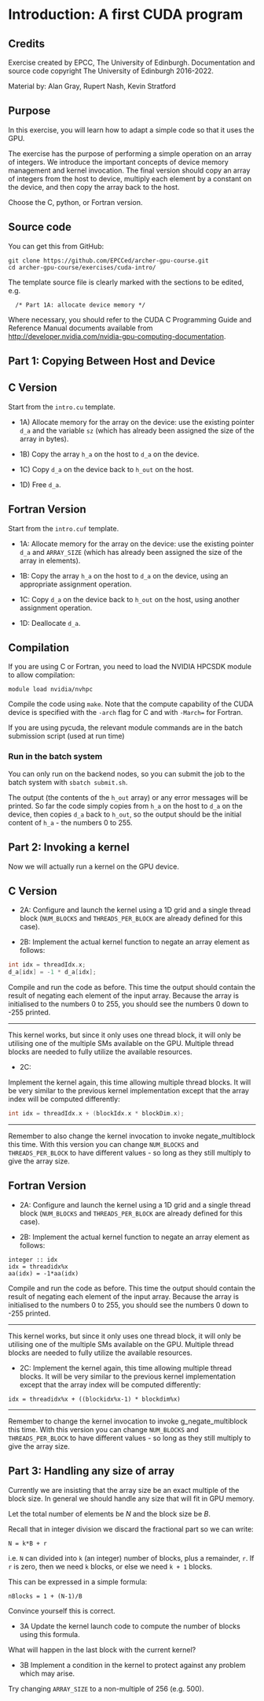 # Introduction: A first CUDA program

## Credits

Exercise created by EPCC, The University of Edinburgh. Documentation and
source code copyright The University of Edinburgh 2016-2022.

Material by: Alan Gray, Rupert Nash, Kevin Stratford

## Purpose

In this exercise, you will learn how to adapt a simple code so that it
uses the GPU.

The exercise has the purpose of performing a simple operation on an
array of integers.  We introduce the important concepts of device memory
management and kernel invocation. The final version should copy an
array of integers from the host to device, multiply each element by a
constant on the device, and then copy the array back to the host.

Choose the C, python, or Fortran version.

## Source code

You can get this from GitHub:

```
git clone https://github.com/EPCCed/archer-gpu-course.git
cd archer-gpu-course/exercises/cuda-intro/
```

The template source file is clearly marked with the sections to be
edited, e.g.

      /* Part 1A: allocate device memory */
      

Where necessary, you should refer to the CUDA C Programming Guide and
Reference Manual documents available from
<http://developer.nvidia.com/nvidia-gpu-computing-documentation>.


## Part 1: Copying Between Host and Device


## C Version

Start from the `intro.cu` template. 

* 1A)
Allocate memory for the array on the device: use the existing pointer
`d_a` and the variable `sz` (which has already been assigned the size
of the array in bytes).

* 1B)
Copy the array `h_a` on the host to `d_a` on the device.

* 1C)
Copy `d_a` on the device back to `h_out` on the host.

* 1D)
Free `d_a`.

## Fortran Version

Start from the `intro.cuf` template.

* 1A:
Allocate memory for the array on the device: use the existing pointer
`d_a` and `ARRAY_SIZE` (which has already been assigned the size of the
array in elements).

* 1B:
Copy the array `h_a` on the host to `d_a` on the device, using an
appropriate assignment operation.

* 1C:
Copy `d_a` on the device back to `h_out` on the host, using another
assignment operation.

* 1D:
Deallocate `d_a`.



## Compilation

If you are using C or Fortran, you need to load the NVIDIA HPCSDK module
to allow compilation:

```shell
module load nvidia/nvhpc
```

Compile the code using `make`. Note that the compute capability of the
CUDA device is specified with the `-arch` flag for C and with `-March=`
for Fortran.

If you are using pycuda, the relevant module commands are in the
batch submission script (used at run time)

### Run in the batch system

You can only run on the backend nodes, so you can submit the job to the
batch system with `sbatch submit.sh`.

The output (the contents of the `h_out` array) or any error messages
will be printed. So far the code simply copies from `h_a` on the host to
`d_a` on the device, then copies `d_a` back to `h_out`, so the output
should be the initial content of `h_a` - the numbers 0 to 255.


## Part 2: Invoking a kernel

Now we will actually run a kernel on the GPU device.

## C Version

* 2A:
Configure and launch the kernel using a 1D grid and a single thread
block (`NUM_BLOCKS` and `THREADS_PER_BLOCK` are already defined for this
case).

* 2B:
Implement the actual kernel function to negate an array element as
follows:

```C++
int idx = threadIdx.x;
d_a[idx] = -1 * d_a[idx];
```
	
Compile and run the code as before. This time the output should
contain the result of negating each element of the input
array. Because the array is initialised to the numbers 0 to 255, you
should see the numbers 0 down to -255 printed.

---

This kernel works, but since it only uses one thread block, it will only
be utilising one of the multiple SMs available on the GPU. Multiple
thread blocks are needed to fully utilize the available resources.

* 2C:

Implement the kernel again, this time allowing multiple thread blocks.
It will be very similar to the previous kernel implementation except
that the array index will be computed differently:
```C++
int idx = threadIdx.x + (blockIdx.x * blockDim.x);
```

---

Remember to also change the kernel invocation to invoke
negate\_multiblock this time. With this version you can change
`NUM_BLOCKS` and `THREADS_PER_BLOCK` to have different values - so
long as they still multiply to give the array size.


## Fortran Version

* 2A:
Configure and launch the kernel using a 1D grid and a single thread
block (`NUM_BLOCKS` and `THREADS_PER_BLOCK` are already defined for
this case).

* 2B:
Implement the actual kernel function to negate an array element as
follows:

```Fortran
integer :: idx
idx = threadidx%x
aa(idx) = -1*aa(idx)
```

Compile and run the code as before. This time the output should
contain the result of negating each element of the input
array. Because the array is initialised to the numbers 0 to 255, you
should see the numbers 0 down to -255 printed.

---

This kernel works, but since it only uses one thread block, it will
only be utilising one of the multiple SMs available on the
GPU. Multiple thread blocks are needed to fully utilize the available
resources.

* 2C:
Implement the kernel again, this time allowing multiple thread blocks.
It will be very similar to the previous kernel implementation except
that the array index will be computed differently:

```Fortran
idx = threadidx%x + ((blockidx%x-1) * blockdim%x)
```

---

Remember to change the kernel invocation to invoke
g\_negate\_multiblock this time. With this version you can change
`NUM_BLOCKS` and `THREADS_PER_BLOCK` to have different values - so
long as they still multiply to give the array size.


## Part 3: Handling any size of array

Currently we are insisting that the array size be an exact multiple of the
block size. In general we should handle any size that will fit in GPU
memory.

Let the total number of elements be $N$ and the block size be $B$.

Recall that in integer division we discard the fractional part so we can
write:
```
N = k*B + r
```
i.e. `N` can divided into `k` (an integer) number of blocks, plus a
remainder, `r`. If `r` is zero, then we need `k` blocks, or else we
need `k + 1` blocks.

This can be expressed in a simple formula:
```
nBlocks = 1 + (N-1)/B
```
Convince yourself this is correct.

* 3A
Update the kernel launch code to compute the number of blocks using this
formula.

What will happen in the last block with the current kernel?

* 3B
Implement a condition in the kernel to protect against any problem
which may arise.

Try changing `ARRAY_SIZE` to a non-multiple of 256 (e.g. 500).


